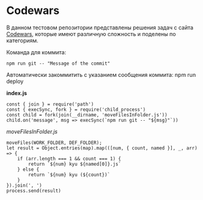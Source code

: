 # Codewars
В данном тестовом репозитории представлены решения задач с сайта [Codewars](https://www.codewars.com/dashboard), которые имеют различную сложность и поделены по категориям.

Команда для  коммита:

    npm run git -- "Message of the commit"

Автоматически закоммитить с указанием сообщения коммита:
    npm run deploy

**index.js**

    const { join } = require('path')
    const { execSync, fork } = require('child_process')
    const child = fork(join(__dirname, 'moveFilesInFolder.js'))
    child.on('message', msg => execSync(`npm run git -- "${msg}"`))

*moveFilesInFolder.js*

    moveFiles(WORK_FOLDER, DEF_FOLDER);
    let result = Object.entries(map).map(([num, { count, named }], _, arr) => {
        if (arr.length === 1 && count === 1) {
            return `${num} kyu ${named[0]}.js`
        } else {
            return `${num} kyu (${count})`
        }
    }).join(', ')
    process.send(result)
